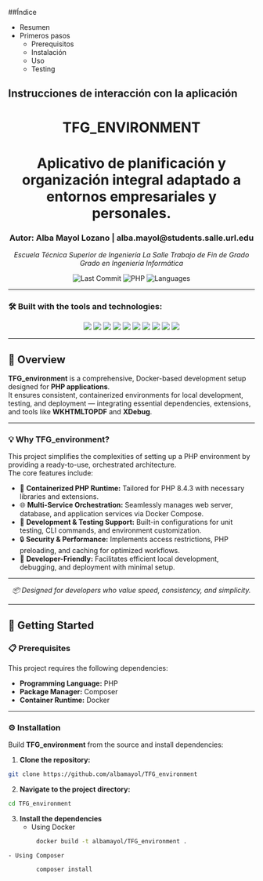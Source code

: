 
##Índice
- Resumen
- Primeros pasos
    - Prerequisitos
    - Instalación
    - Uso
    - Testing


## Instrucciones de interacción con la aplicación

<h1 align="center">TFG_ENVIRONMENT</h1>

<h1 align="center">Aplicativo de planificación y organización integral adaptado a entornos empresariales y personales. </h1>
<h3 align="center">Autor: Alba Mayol Lozano | alba.mayol@students.salle.url.edu</h3>

<p align="center">
    <em>Escuela Técnica Superior de Ingeniería La Salle</em>
    <em>Trabajo de Fin de Grado </em>
    <em>Grado en Ingeniería Informática</em>
</p>

<p align="center">
  <img src="https://img.shields.io/badge/last%20commit-september-555555?style=flat-square" alt="Last Commit">
  <img src="https://img.shields.io/badge/php-95.2%25-blue?style=flat-square" alt="PHP">
  <img src="https://img.shields.io/badge/languages-5-brightgreen?style=flat-square" alt="Languages">
</p>

---

### 🛠️ Built with the tools and technologies:

<p align="center">
  <img src="https://img.shields.io/badge/JSON-000000?style=flat&logo=json&logoColor=white" />
  <img src="https://img.shields.io/badge/Markdown-000000?style=flat&logo=markdown&logoColor=white" />
  <img src="https://img.shields.io/badge/Composer-885630?style=flat&logo=composer&logoColor=white" />
  <img src="https://img.shields.io/badge/JavaScript-F7DF1E?style=flat&logo=javascript&logoColor=black" />
  <img src="https://img.shields.io/badge/Nginx-009639?style=flat&logo=nginx&logoColor=white" />
  <img src="https://img.shields.io/badge/MySQL-4479A1?style=flat&logo=mysql&logoColor=white" />
  <img src="https://img.shields.io/badge/Docker-2496ED?style=flat&logo=docker&logoColor=white" />
  <img src="https://img.shields.io/badge/phpMyAdmin-6C78AF?style=flat&logo=phpmyadmin&logoColor=white" />
  <img src="https://img.shields.io/badge/PHP-777BB4?style=flat&logo=php&logoColor=white" />
  <img src="https://img.shields.io/badge/YAML-CB171E?style=flat&logo=yaml&logoColor=white" />
</p>

---

## 🧩 Overview

**TFG_environment** is a comprehensive, Docker-based development setup designed for **PHP applications**.  
It ensures consistent, containerized environments for local development, testing, and deployment — integrating essential dependencies, extensions, and tools like **WKHTMLTOPDF** and **XDebug**.

---

### 💡 Why TFG_environment?

This project simplifies the complexities of setting up a PHP environment by providing a ready-to-use, orchestrated architecture.  
The core features include:

- 🐳 **Containerized PHP Runtime:** Tailored for PHP 8.4.3 with necessary libraries and extensions.  
- 🌐 **Multi-Service Orchestration:** Seamlessly manages web server, database, and application services via Docker Compose.  
- 🧪 **Development & Testing Support:** Built-in configurations for unit testing, CLI commands, and environment customization.  
- 🔒 **Security & Performance:** Implements access restrictions, PHP preloading, and caching for optimized workflows.  
- 🚀 **Developer-Friendly:** Facilitates efficient local development, debugging, and deployment with minimal setup.  

---

<p align="center">
  <em>📦 Designed for developers who value speed, consistency, and simplicity.</em>
</p>

---

## 🚀 Getting Started

### 📋 Prerequisites

This project requires the following dependencies:

- **Programming Language:** PHP  
- **Package Manager:** Composer  
- **Container Runtime:** Docker  

---

### ⚙️ Installation

Build **TFG_environment** from the source and install dependencies:

1. **Clone the repository:**
```bash
git clone https://github.com/albamayol/TFG_environment
```
2. **Navigate to the project directory:**
```bash
cd TFG_environment
```
3. **Install the dependencies**
    - Using Docker
```bash
        docker build -t albamayol/TFG_environment .
```
    - Using Composer
```bash
        composer install
```  